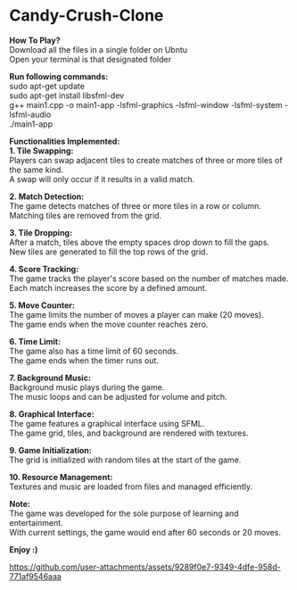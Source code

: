 # Candy-Crush-Clone

**How To Play?**  <br>
Download all the files in a single folder on Ubntu  <br>
Open your terminal is that designated folder  <br>

**Run following commands:**  <br>
sudo apt-get update  <br>
sudo apt-get install libsfml-dev  <br>
g++ main1.cpp -o main1-app -lsfml-graphics -lsfml-window -lsfml-system -lsfml-audio  <br>
./main1-app  <br>

**Functionalities Implemented:**  <br>
**1. Tile Swapping:**  <br>
Players can swap adjacent tiles to create matches of three or more tiles of the same kind.  <br>
A swap will only occur if it results in a valid match.  <br>

**2. Match Detection:**  <br>
The game detects matches of three or more tiles in a row or column.  <br>
Matching tiles are removed from the grid.  <br>

**3. Tile Dropping:**  <br>
After a match, tiles above the empty spaces drop down to fill the gaps.  <br>
New tiles are generated to fill the top rows of the grid.  <br>

**4. Score Tracking:**  <br>
The game tracks the player's score based on the number of matches made.  <br>
Each match increases the score by a defined amount.  <br>

**5. Move Counter:**  <br>
The game limits the number of moves a player can make (20 moves).  <br>
The game ends when the move counter reaches zero.  <br>

**6. Time Limit:**  <br>
The game also has a time limit of 60 seconds.  <br>
The game ends when the timer runs out.  <br>

**7. Background Music:**  <br>
Background music plays during the game.  <br>
The music loops and can be adjusted for volume and pitch.  <br>

**8. Graphical Interface:**  <br>
The game features a graphical interface using SFML.  <br>
The game grid, tiles, and background are rendered with textures.  <br>

**9. Game Initialization:**  <br>
The grid is initialized with random tiles at the start of the game.  <br>

**10. Resource Management:**  <br>
Textures and music are loaded from files and managed efficiently.  <br>

**Note:**  <br>
The game was developed for the sole purpose of learning and entertainment.  <br>
With current settings, the game would end after 60 seconds or 20 moves.  <br>

**Enjoy :)**

https://github.com/user-attachments/assets/9289f0e7-9349-4dfe-958d-771af9546aaa




